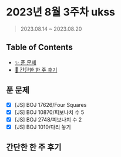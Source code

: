 # 2023년 8월 3주차 ukss

> 2023.08.14 ~ 2023.08.20

## Table of Contents

-   [✨ 푼 문제](#푼-문제)
-   [🤔 간단한 한 주 후기](#간단한-한-주-후기)

## 푼 문제

<!-- 📕 백준 : BOJ 문제번호/문제제목 e.g. BOJ 2577/숫자의 개수 -->
<!-- 📗 프로그래머스 : PRO 문제번호/문제제목 e.g. PRO 120812/최빈값 구하기 -->
<!-- 백준허브를 사용하시면 프로그래머스의 문제번호도 확인하실 수 있습니다 -->

-   [x] [JS] BOJ 17626/Four Squares
-   [x] [JS] BOJ 10870/피보나치 수 5
-   [x] [JS] BOJ 2748/피보나치 수 2
-   [x] [JS] BOJ 1010/다리 놓기

## 간단한 한 주 후기

<!-- 한 주 후기를 간단하게 작성해주세요 ! -->

